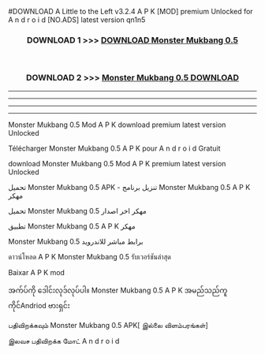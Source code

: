 #DOWNLOAD A Little to the Left v3.2.4 A P K [MOD] premium Unlocked for A n d r o i d [NO.ADS] latest version qn1n5 



<div align="center">

<h3>DOWNLOAD 1 >>> <a href="https://downloadmod1.web.app/?judul=Monster Mukbang 0.5">DOWNLOAD Monster Mukbang 0.5</a></h3><br>

<h3>DOWNLOAD 2 >>> <a href="https://downloadmod1.web.app/?judul=Monster Mukbang 0.5">Monster Mukbang 0.5 DOWNLOAD </a></h3>

</div>


----------------------------------------------------------

----------------------------------------------------------

----------------------------------------------------------

----------------------------------------------------------


Monster Mukbang 0.5 Mod A P K download premium latest version Unlocked

Télécharger Monster Mukbang 0.5 A P K pour A n d r o i d Gratuit

download Monster Mukbang 0.5 Mod A P K premium latest version Unlocked

تحميل Monster Mukbang 0.5 APK - تنزيل برنامج Monster Mukbang 0.5 A P K مهكر

تحميل Monster Mukbang 0.5 مهكر اخر اصدار

تطبيق Monster Mukbang 0.5 A P K مهكر

Monster Mukbang 0.5 برابط مباشر للاندرويد

ดาวน์โหลด A P K Monster Mukbang 0.5 รับเวอร์ชันล่าสุด

Baixar A P K mod

အက်ပ်ကို ဒေါင်းလုဒ်လုပ်ပါ။ Monster Mukbang 0.5 A P K အမည်သည်ကူကိုင်Andriod ဗားရှင်း

பதிவிறக்கவும் Monster Mukbang 0.5 APK[ இல்லை விளம்பரங்கள்] 
 
இலவச பதிவிறக்க மோட் A n d r o i d



